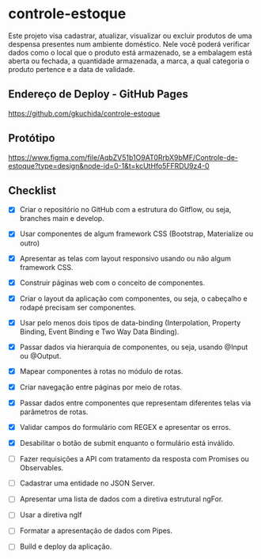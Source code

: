 # controle-estoque
Este projeto visa cadastrar, atualizar, visualizar ou excluir produtos de uma despensa presentes num ambiente doméstico.
Nele você poderá verificar dados como o local que o produto está armazenado, se a embalagem está aberta ou fechada, a quantidade armazenada, a marca, a qual categoria o produto pertence e a data de validade.

## Endereço de Deploy - GitHub Pages

https://github.com/gkuchida/controle-estoque

## Protótipo

https://www.figma.com/file/AqbZV51b1O9AT0RrbX9bMF/Controle-de-estoque?type=design&node-id=0-1&t=kcUtHfo5FFRDU9z4-0

## Checklist

- [x] Criar o repositório no GitHub com a estrutura do Gitflow, ou seja, branches main e develop.
- [x] Usar componentes de algum framework CSS (Bootstrap, Materialize ou outro)
- [x] Apresentar as telas com layout responsivo usando ou não algum framework CSS.
- [x] Construir páginas web com o conceito de componentes.
- [x] Criar o layout da aplicação com componentes, ou seja, o cabeçalho e rodapé precisam ser componentes.
- [x] Usar pelo menos dois tipos de data-binding (Interpolation, Property Binding, Event Binding e Two Way Data Binding).
- [x] Passar dados via hierarquia de componentes, ou seja, usando @Input ou @Output.
- [x] Mapear componentes à rotas no módulo de rotas.
- [x] Criar navegação entre páginas por meio de rotas.
- [x] Passar dados entre componentes que representam diferentes telas via parâmetros de rotas.
- [x] Validar campos do formulário com REGEX e apresentar os erros.
- [x] Desabilitar o botão de submit enquanto o formulário está inválido.
- [ ] Fazer requisições a API com tratamento da resposta com Promises ou Observables.
- [ ] Cadastrar uma entidade no JSON Server.
- [ ] Apresentar uma lista de dados com a diretiva estrutural ngFor.
- [ ] Usar a diretiva ngIf
- [ ] Formatar a apresentação de dados com Pipes.
- [ ] Build e deploy da aplicação.

